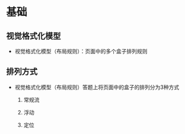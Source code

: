 # 基础

## 视觉格式化模型

+ 视觉格式化模型（布局规则）：页面中的多个盒子排列规则

## 排列方式

+ 视觉格式化模型（布局规则）答题上将页面中的盒子的排列分为3种方式

    1. 常规流

    2. 浮动

    3. 定位
